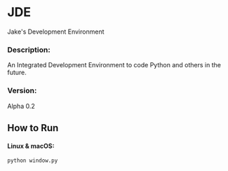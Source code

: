 # JDE
Jake's Development Environment

### Description:
An Integrated Development Environment to code Python and others in the future.

### Version:
Alpha 0.2

## How to Run
#### Linux & macOS:
`python window.py`

